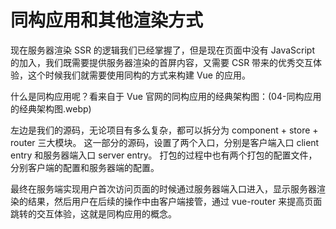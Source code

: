 # 同构应用和其他渲染方式

现在服务器渲染 SSR 的逻辑我们已经掌握了，但是现在页面中没有 JavaScript 的加入，我们既需要提供服务器渲染的首屏内容，又需要 CSR 带来的优秀交互体验，这个时候我们就需要使用同构的方式来构建 Vue 的应用。

什么是同构应用呢？看来自于 Vue 官网的同构应用的经典架构图：(04-同构应用的经典架构图.webp)


左边是我们的源码，无论项目有多么复杂，都可以拆分为 component + store + router 三大模块。
这一部分的源码，设置了两个入口，分别是客户端入口 client entry 和服务器端入口 server entry。
打包的过程中也有两个打包的配置文件，分别客户端的配置和服务器端的配置。

最终在服务端实现用户首次访问页面的时候通过服务器端入口进入，显示服务器渲染的结果，然后用户在后续的操作中由客户端接管，通过 vue-router 来提高页面跳转的交互体验，这就是同构应用的概念。